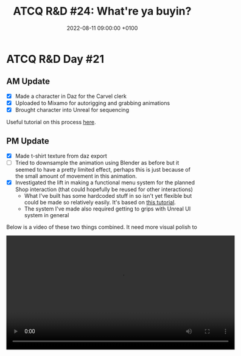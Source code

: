 ﻿---
layout: post 
title:  "ATCQ R&D #24: What're ya buyin?"
date:   2022-08-11 09:00:00 +0100 
categories: [unreal, atcq, illustrator, aseprite, daz]
---

# ATCQ R&D Day #21

## AM Update

- [x] Made a character in Daz for the Carvel clerk
- [x] Uploaded to Mixamo for autorigging and grabbing animations
- [x] Brought character into Unreal for sequencing

Useful tutorial on this process [here](https://www.youtube.com/watch?v=HYOlKZdmQGc).

## PM Update

- [x] Made t-shirt texture from daz export 
- [ ] Tried to downsample the animation using Blender as before but it seemed to have a pretty limited effect, perhaps this is just because of the small amount of movement in this animation.
- [x] Investigated the lift in making a functional menu system for the planned Shop interaction (that could hopefully be reused for other interactions)
  - What I've built has some hardcoded stuff in so isn't yet flexible but could be made so relatively easily. It's based on [this tutorial](https://www.youtube.com/watch?v=lXrK2ywouX8&t=615s).
  - The system I've made also required getting to grips with Unreal UI system in general

Below is a video of these two things combined. It need more visual polish to

<video controls width="600">
    <source src="/docs/assets/videos/2022-08-11 16-53-18-1.webm"
            type="video/webm">
</video>





